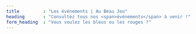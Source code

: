 ```yaml
---
title         : "Les événements | Au Beau Jeu"
heading       : "Consultez tous nos <span>événements</span> à venir !"
form_heading  : "Vous voulez les bleus ou les rouges ?"
---
```

